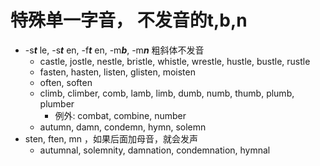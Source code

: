 
# 特殊单一字音， 不发音的t,b,n

- -s***t*** le, -s***t*** en, -f***t*** en, -m***b***, -m***n***  粗斜体不发音
    - castle, jostle, nestle, bristle, whistle, wrestle, hustle, bustle, rustle 
    - fasten, hasten, listen, glisten, moisten
    - often, soften
    - climb, climber, comb, lamb, limb, dumb, numb, thumb, plumb, plumber
        - 例外: combat, combine, number
    - autumn, damn, condemn, hymn, solemn
- sten, ften, mn ，如果后面加母音，就会发声
    - autumnal, solemnity, damnation, condemnation, hymnal



